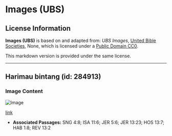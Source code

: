 # Images (UBS)

## License Information

**Images (UBS)** is based on and adapted from: _UBS Images_, [United Bible Societies](https://unitedbiblesocieties.org/), None, which is licensed under a [Public Domain CC0](https://creativecommons.org/public-domain/cc0/).

This markdown version is provided under the same license.



--------------------------------

## Harimau bintang (id: 284913)

### Image Content

![Image](https://cdn.aquifer.bible/aquifer-content/resources/Media/WEB-0587_leopard.jpg)

[link](https://cdn.aquifer.bible/aquifer-content/resources/Media/WEB-0587_leopard.jpg)

* **Associated Passages:** SNG 4:8; ISA 11:6; JER 5:6; JER 13:23; HOS 13:7; HAB 1:8; REV 13:2

